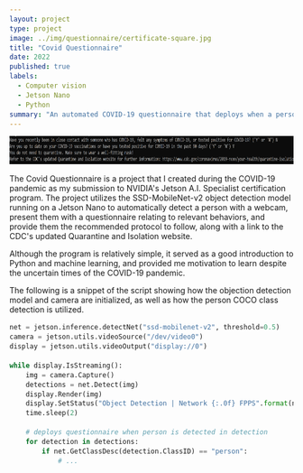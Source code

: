 ```yaml
---
layout: project
type: project
image: ../img/questionnaire/certificate-square.jpg
title: "Covid Questionnaire"
date: 2022
published: true
labels:
  - Computer vision
  - Jetson Nano
  - Python
summary: "An automated COVID-19 questionnaire that deploys when a person is detected."
---
```


<div class="text-center p-4">
  <img height="50" src="../img/questionnaire/questionnaire.png" class="img-thumbnail" >
</div>

The Covid Questionnaire is a project that I created during the COVID-19 pandemic as my submission to NVIDIA's Jetson A.I. Specialist certification program. The project utilizes the SSD-MobileNet-v2 object detection model running on a Jetson Nano to automatically detect a person with a webcam, present them with a questionnaire relating to relevant behaviors, and provide them the recommended protocol to follow, along with a link to the CDC's updated Quarantine and Isolation website.

Although the program is relatively simple, it served as a good introduction to Python and machine learning, and provided me motivation to learn despite the uncertain times of the COVID-19 pandemic.

The following is a snippet of the script showing how the objection detection model and camera are initialized, as well as how the person COCO class detection is utilized.

```python
net = jetson.inference.detectNet("ssd-mobilenet-v2", threshold=0.5)
camera = jetson.utils.videoSource("/dev/video0")
display = jetson.utils.videoOutput("display://0")

while display.IsStreaming():
    img = camera.Capture()
    detections = net.Detect(img)
    display.Render(img)
    display.SetStatus("Object Detection | Network {:.0f} FPPS".format(net.GetNetworkFPS()))
    time.sleep(2)

    # deploys questionnaire when person is detected in detection
    for detection in detections:
        if net.GetClassDesc(detection.ClassID) == "person":
            # ...
```
